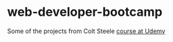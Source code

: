# web-developer-bootcamp

Some of the projects from Colt Steele [course at Udemy](https://www.udemy.com/course/the-web-developer-bootcamp)
